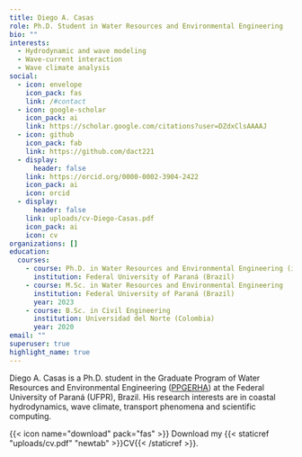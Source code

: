 ```yaml
---
title: Diego A. Casas
role: Ph.D. Student in Water Resources and Environmental Engineering
bio: ""
interests:
  - Hydrodynamic and wave modeling
  - Wave-current interaction
  - Wave climate analysis
social:
  - icon: envelope
    icon_pack: fas
    link: /#contact
  - icon: google-scholar
    icon_pack: ai
    link: https://scholar.google.com/citations?user=DZdxClsAAAAJ
  - icon: github
    icon_pack: fab
    link: https://github.com/dact221
  - display:
      header: false
    link: https://orcid.org/0000-0002-3904-2422
    icon_pack: ai
    icon: orcid
  - display:
      header: false
    link: uploads/cv-Diego-Casas.pdf
    icon_pack: ai
    icon: cv
organizations: []
education:
  courses:
    - course: Ph.D. in Water Resources and Environmental Engineering (in progress)
      institution: Federal University of Paraná (Brazil)
    - course: M.Sc. in Water Resources and Environmental Engineering
      institution: Federal University of Paraná (Brazil)
      year: 2023
    - course: B.Sc. in Civil Engineering
      institution: Universidad del Norte (Colombia)
      year: 2020
email: ""
superuser: true
highlight_name: true
---
```

Diego A. Casas is a Ph.D. student in the Graduate Program of Water Resources and Environmental Engineering ([PPGERHA](https://www.prppg.ufpr.br/site/ppgerha)) at the Federal University of Paraná (UFPR), Brazil. His research interests are in coastal hydrodynamics, wave climate, transport phenomena and scientific computing.

{{< icon name="download" pack="fas" >}} Download my {{< staticref "uploads/cv.pdf" "newtab" >}}CV{{< /staticref >}}.

